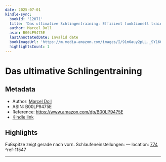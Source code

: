 ```yaml
---
date: 2025-07-01
kindle-sync:
  bookId: '12071'
  title: 'Das ultimative Schlingentraining: Effizient funktionell trainieren'
  author: Marcel Doll
  asin: B00LP9475E
  lastAnnotatedDate: Invalid date
  bookImageUrl: 'https://m.media-amazon.com/images/I/91m6auy2pLL._SY160.jpg'
  highlightsCount: 1
---
```

# Das ultimative Schlingentraining
## Metadata
* Author: [Marcel Doll](https://www.amazon.comundefined)
* ASIN: B00LP9475E
* Reference: https://www.amazon.com/dp/B00LP9475E
* [Kindle link](kindle://book?action=open&asin=B00LP9475E)

## Highlights
Fußspitze zeigt gerade nach vorn. Schlaufeneinstellungen: — location: [774](kindle://book?action=open&asin=B00LP9475E&location=774) ^ref-11547

---
